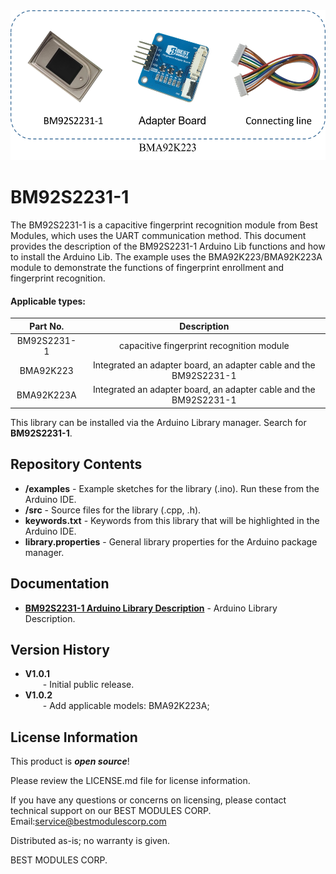 <div align=center>
<img src="https://github.com/BestModules-Libraries/img/blob/main/BM92S2231-1_BMA92K223_V1.0.png" width="504" height="240"> 
</div> 

BM92S2231-1
===========================================================

The BM92S2231-1 is a capacitive fingerprint recognition module from Best Modules, which uses the UART communication method. This document provides the description of the BM92S2231-1 Arduino Lib functions and how to install the Arduino Lib. The example uses the BMA92K223/BMA92K223A module to demonstrate the functions of fingerprint enrollment and fingerprint recognition.

#### Applicable types:
<div align=center>

|Part No.   |Description                                 |
|:---------:|:------------------------------------------:|
|BM92S2231-1|capacitive fingerprint recognition module   |
|BMA92K223  |Integrated an adapter board, an adapter cable and the BM92S2231-1|
|BMA92K223A |Integrated an adapter board, an adapter cable and the BM92S2231-1|
</div> 

This library can be installed via the Arduino Library manager. Search for **BM92S2231-1**. 

Repository Contents
-------------------

* **/examples** - Example sketches for the library (.ino). Run these from the Arduino IDE. 
* **/src** - Source files for the library (.cpp, .h).
* **keywords.txt** - Keywords from this library that will be highlighted in the Arduino IDE. 
* **library.properties** - General library properties for the Arduino package manager. 

Documentation 
-------------------

* **[BM92S2231-1 Arduino Library Description]( https://www.bestmodulescorp.com/bm92s2231-1.html#tab-product2 )** - Arduino Library Description.

Version History  
-------------------

* **V1.0.1**  
&emsp;&emsp;- Initial public release.
* **V1.0.2**  
&emsp;&emsp;- Add applicable models: BMA92K223A;  

License Information
-------------------

This product is _**open source**_! 

Please review the LICENSE.md file for license information. 

If you have any questions or concerns on licensing, please contact technical support on our BEST MODULES CORP. Email:service@bestmodulescorp.com

Distributed as-is; no warranty is given.

BEST MODULES CORP.
